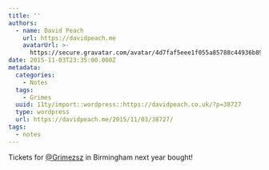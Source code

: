 ```yaml
---
title: ''
authors:
  - name: David Peach
    url: https://davidpeach.me
    avatarUrl: >-
      https://secure.gravatar.com/avatar/4d7faf5eee1f055a85788c44936b8995eaab6dfb004e7854ec747ccb272e91ee?s=96&d=mm&r=g
date: 2015-11-03T23:35:00.000Z
metadata:
  categories:
    - Notes
  tags:
    - Grimes
  uuid: 11ty/import::wordpress::https://davidpeach.co.uk/?p=38727
  type: wordpress
  url: https://davidpeach.me/2015/11/03/38727/
tags:
  - notes
---
```

Tickets for [@Grimezsz](https://twitter.com/Grimezsz) in Birmingham next year bought!